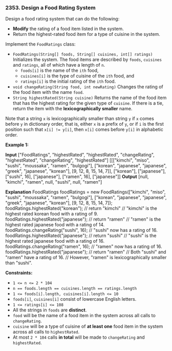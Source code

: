 ### 2353\. Design a Food Rating System

Design a food rating system that can do the following:

*   **Modify** the rating of a food item listed in the system.
*   Return the highest-rated food item for a type of cuisine in the system.

Implement the `FoodRatings` class:

*   `FoodRatings(String[] foods, String[] cuisines, int[] ratings)` Initializes the system. The food items are described by `foods`, `cuisines` and `ratings`, all of which have a length of `n`.
    *   `foods[i]` is the name of the `ith` food,
    *   `cuisines[i]` is the type of cuisine of the `ith` food, and
    *   `ratings[i]` is the initial rating of the `ith` food.
*   `void changeRating(String food, int newRating)` Changes the rating of the food item with the name `food`.
*   `String highestRated(String cuisine)` Returns the name of the food item that has the highest rating for the given type of `cuisine`. If there is a tie, return the item with the **lexicographically smaller** name.

Note that a string `x` is lexicographically smaller than string `y` if `x` comes before `y` in dictionary order, that is, either `x` is a prefix of `y`, or if `i` is the first position such that `x[i] != y[i]`, then `x[i]` comes before `y[i]` in alphabetic order.

**Example 1:**

**Input**
\["FoodRatings", "highestRated", "highestRated", "changeRating", "highestRated", "changeRating", "highestRated"\]
\[\[\["kimchi", "miso", "sushi", "moussaka", "ramen", "bulgogi"\], \["korean", "japanese", "japanese", "greek", "japanese", "korean"\], \[9, 12, 8, 15, 14, 7\]\], \["korean"\], \["japanese"\], \["sushi", 16\], \["japanese"\], \["ramen", 16\], \["japanese"\]\]
**Output**
\[null, "kimchi", "ramen", null, "sushi", null, "ramen"\]

**Explanation**
FoodRatings foodRatings = new FoodRatings(\["kimchi", "miso", "sushi", "moussaka", "ramen", "bulgogi"\], \["korean", "japanese", "japanese", "greek", "japanese", "korean"\], \[9, 12, 8, 15, 14, 7\]);
foodRatings.highestRated("korean"); // return "kimchi"
                                    // "kimchi" is the highest rated korean food with a rating of 9.
foodRatings.highestRated("japanese"); // return "ramen"
                                      // "ramen" is the highest rated japanese food with a rating of 14.
foodRatings.changeRating("sushi", 16); // "sushi" now has a rating of 16.
foodRatings.highestRated("japanese"); // return "sushi"
                                      // "sushi" is the highest rated japanese food with a rating of 16.
foodRatings.changeRating("ramen", 16); // "ramen" now has a rating of 16.
foodRatings.highestRated("japanese"); // return "ramen"
                                      // Both "sushi" and "ramen" have a rating of 16.
                                      // However, "ramen" is lexicographically smaller than "sushi".

**Constraints:**

*   `1 <= n <= 2 * 104`
*   `n == foods.length == cuisines.length == ratings.length`
*   `1 <= foods[i].length, cuisines[i].length <= 10`
*   `foods[i]`, `cuisines[i]` consist of lowercase English letters.
*   `1 <= ratings[i] <= 108`
*   All the strings in `foods` are **distinct**.
*   `food` will be the name of a food item in the system across all calls to `changeRating`.
*   `cuisine` will be a type of cuisine of **at least one** food item in the system across all calls to `highestRated`.
*   At most `2 * 104` calls **in total** will be made to `changeRating` and `highestRated`.
